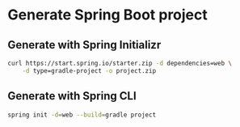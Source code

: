 # Generate Spring Boot project

## Generate with Spring	Initializr

```bash
curl https://start.spring.io/starter.zip -d dependencies=web \
    -d type=gradle-project -o project.zip
```

## Generate with Spring CLI

```bash
spring init -d=web --build=gradle project
```